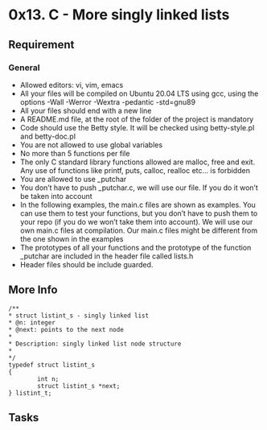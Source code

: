 # 0x13. C - More singly linked lists

## Requirement

### General

- Allowed editors: vi, vim, emacs
- All your files will be compiled on Ubuntu 20.04 LTS using gcc, using the options -Wall -Werror -Wextra -pedantic -std=gnu89
- All your files should end with a new line
- A README.md file, at the root of the folder of the project is mandatory
- Code should use the Betty style. It will be checked using betty-style.pl and betty-doc.pl
- You are not allowed to use global variables
- No more than 5 functions per file
- The only C standard library functions allowed are malloc, free and exit. Any use of functions like printf, puts, calloc, realloc etc… is forbidden
- You are allowed to use _putchar
- You don’t have to push _putchar.c, we will use our file. If you do it won’t be taken into account
- In the following examples, the main.c files are shown as examples. You can use them to test your functions, but you don’t have to push them to your repo (if you do we won’t take them into account). We will use our own main.c files at compilation. Our main.c files might be different from the one shown in the examples
- The prototypes of all your functions and the prototype of the function _putchar are included in the header file called lists.h
- Header files should be include guarded.

## More Info

	/**
 	* struct listint_s - singly linked list
 	* @n: integer
	* @next: points to the next node
	*
 	* Description: singly linked list node structure
 	* 
 	*/
	typedef struct listint_s
	{
    		int n;
    		struct listint_s *next;
	} listint_t;

## Tasks
